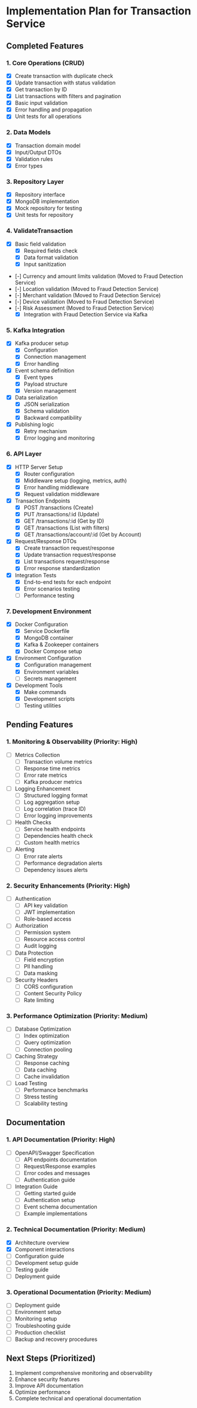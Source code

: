 # Implementation Plan for Transaction Service

## Completed Features

### 1. Core Operations (CRUD)
- [x] Create transaction with duplicate check
- [x] Update transaction with status validation
- [x] Get transaction by ID
- [x] List transactions with filters and pagination
- [x] Basic input validation
- [x] Error handling and propagation
- [x] Unit tests for all operations

### 2. Data Models
- [x] Transaction domain model
- [x] Input/Output DTOs
- [x] Validation rules
- [x] Error types

### 3. Repository Layer
- [x] Repository interface
- [x] MongoDB implementation
- [x] Mock repository for testing
- [x] Unit tests for repository

### 4. ValidateTransaction
- [x] Basic field validation
  - [x] Required fields check
  - [x] Data format validation
  - [x] Input sanitization
- [-] Currency and amount limits validation (Moved to Fraud Detection Service)
- [-] Location validation (Moved to Fraud Detection Service)
- [-] Merchant validation (Moved to Fraud Detection Service)
- [-] Device validation (Moved to Fraud Detection Service)
- [-] Risk Assessment (Moved to Fraud Detection Service)
  - [x] Integration with Fraud Detection Service via Kafka

### 5. Kafka Integration
- [x] Kafka producer setup
  - [x] Configuration
  - [x] Connection management
  - [x] Error handling
- [x] Event schema definition
  - [x] Event types
  - [x] Payload structure
  - [x] Version management
- [x] Data serialization
  - [x] JSON serialization
  - [x] Schema validation
  - [x] Backward compatibility
- [x] Publishing logic
  - [x] Retry mechanism
  - [x] Error logging and monitoring

### 6. API Layer
- [x] HTTP Server Setup
  - [x] Router configuration
  - [x] Middleware setup (logging, metrics, auth)
  - [x] Error handling middleware
  - [x] Request validation middleware
- [x] Transaction Endpoints
  - [x] POST /transactions (Create)
  - [x] PUT /transactions/:id (Update)
  - [x] GET /transactions/:id (Get by ID)
  - [x] GET /transactions (List with filters)
  - [x] GET /transactions/account/:id (Get by Account)
- [x] Request/Response DTOs
  - [x] Create transaction request/response
  - [x] Update transaction request/response
  - [x] List transactions request/response
  - [x] Error response standardization
- [x] Integration Tests
  - [x] End-to-end tests for each endpoint
  - [x] Error scenarios testing
  - [ ] Performance testing

### 7. Development Environment
- [x] Docker Configuration
  - [x] Service Dockerfile
  - [x] MongoDB container
  - [x] Kafka & Zookeeper containers
  - [x] Docker Compose setup
- [x] Environment Configuration
  - [x] Configuration management
  - [x] Environment variables
  - [ ] Secrets management
- [x] Development Tools
  - [x] Make commands
  - [x] Development scripts
  - [ ] Testing utilities

## Pending Features

### 1. Monitoring & Observability (Priority: High)
- [ ] Metrics Collection
  - [ ] Transaction volume metrics
  - [ ] Response time metrics
  - [ ] Error rate metrics
  - [ ] Kafka producer metrics
- [ ] Logging Enhancement
  - [ ] Structured logging format
  - [ ] Log aggregation setup
  - [ ] Log correlation (trace ID)
  - [ ] Error logging improvements
- [ ] Health Checks
  - [ ] Service health endpoints
  - [ ] Dependencies health check
  - [ ] Custom health metrics
- [ ] Alerting
  - [ ] Error rate alerts
  - [ ] Performance degradation alerts
  - [ ] Dependency issues alerts

### 2. Security Enhancements (Priority: High)
- [ ] Authentication
  - [ ] API key validation
  - [ ] JWT implementation
  - [ ] Role-based access
- [ ] Authorization
  - [ ] Permission system
  - [ ] Resource access control
  - [ ] Audit logging
- [ ] Data Protection
  - [ ] Field encryption
  - [ ] PII handling
  - [ ] Data masking
- [ ] Security Headers
  - [ ] CORS configuration
  - [ ] Content Security Policy
  - [ ] Rate limiting

### 3. Performance Optimization (Priority: Medium)
- [ ] Database Optimization
  - [ ] Index optimization
  - [ ] Query optimization
  - [ ] Connection pooling
- [ ] Caching Strategy
  - [ ] Response caching
  - [ ] Data caching
  - [ ] Cache invalidation
- [ ] Load Testing
  - [ ] Performance benchmarks
  - [ ] Stress testing
  - [ ] Scalability testing

## Documentation

### 1. API Documentation (Priority: High)
- [ ] OpenAPI/Swagger Specification
  - [ ] API endpoints documentation
  - [ ] Request/Response examples
  - [ ] Error codes and messages
  - [ ] Authentication guide
- [ ] Integration Guide
  - [ ] Getting started guide
  - [ ] Authentication setup
  - [ ] Event schema documentation
  - [ ] Example implementations

### 2. Technical Documentation (Priority: Medium)
- [x] Architecture overview
- [x] Component interactions
- [ ] Configuration guide
- [ ] Development setup guide
- [ ] Testing guide
- [ ] Deployment guide

### 3. Operational Documentation (Priority: Medium)
- [ ] Deployment guide
- [ ] Environment setup
- [ ] Monitoring setup
- [ ] Troubleshooting guide
- [ ] Production checklist
- [ ] Backup and recovery procedures

## Next Steps (Prioritized)
1. Implement comprehensive monitoring and observability
2. Enhance security features
3. Improve API documentation
4. Optimize performance
5. Complete technical and operational documentation 